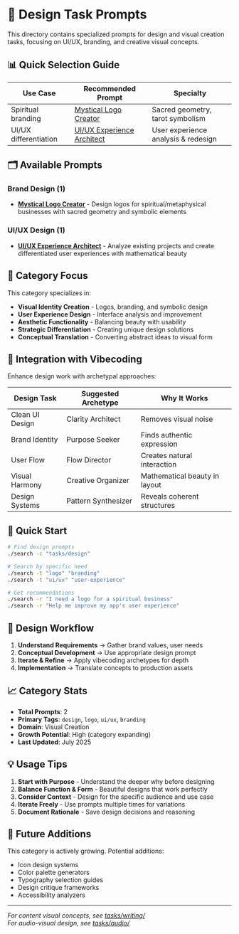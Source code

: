 # 🎨 Design Task Prompts

This directory contains specialized prompts for design and visual creation tasks, focusing on UI/UX, branding, and creative visual concepts.

## 📊 Quick Selection Guide

| Use Case | Recommended Prompt | Specialty |
|----------|-------------------|-----------|
| Spiritual branding | [Mystical Logo Creator](./mystical_logo_creator.md) | Sacred geometry, tarot symbolism |
| UI/UX differentiation | [UI/UX Experience Architect](./ui-ux-experience-architect.md) | User experience analysis & redesign |

## 🗂️ Available Prompts

### Brand Design (1)
- **[Mystical Logo Creator](./mystical_logo_creator.md)** - Design logos for spiritual/metaphysical businesses with sacred geometry and symbolic elements

### UI/UX Design (1)
- **[UI/UX Experience Architect](./ui-ux-experience-architect.md)** - Analyze existing projects and create differentiated user experiences with mathematical beauty

## 🎯 Category Focus

This category specializes in:
- **Visual Identity Creation** - Logos, branding, and symbolic design
- **User Experience Design** - Interface analysis and improvement
- **Aesthetic Functionality** - Balancing beauty with usability
- **Strategic Differentiation** - Creating unique design solutions
- **Conceptual Translation** - Converting abstract ideas to visual form

## 🔧 Integration with Vibecoding

Enhance design work with archetypal approaches:

| Design Task | Suggested Archetype | Why It Works |
|-------------|-------------------|--------------|
| Clean UI Design | Clarity Architect | Removes visual noise |
| Brand Identity | Purpose Seeker | Finds authentic expression |
| User Flow | Flow Director | Creates natural interaction |
| Visual Harmony | Creative Organizer | Mathematical beauty in layout |
| Design Systems | Pattern Synthesizer | Reveals coherent structures |

## 🚀 Quick Start

```bash
# Find design prompts
./search -c "tasks/design"

# Search by specific need
./search -t "logo" "branding"
./search -t "ui/ux" "user-experience"

# Get recommendations
./search -r "I need a logo for a spiritual business"
./search -r "Help me improve my app's user experience"
```

## 🎨 Design Workflow

1. **Understand Requirements** → Gather brand values, user needs
2. **Conceptual Development** → Use appropriate design prompt
3. **Iterate & Refine** → Apply vibecoding archetypes for depth
4. **Implementation** → Translate concepts to production assets

## 📈 Category Stats

- **Total Prompts**: 2
- **Primary Tags**: `design`, `logo`, `ui/ux`, `branding`
- **Domain**: Visual Creation
- **Growth Potential**: High (category expanding)
- **Last Updated**: July 2025

## 💡 Usage Tips

1. **Start with Purpose** - Understand the deeper why before designing
2. **Balance Function & Form** - Beautiful designs that work perfectly
3. **Consider Context** - Design for the specific audience and use case
4. **Iterate Freely** - Use prompts multiple times for variations
5. **Document Rationale** - Save design decisions and reasoning

## 🔮 Future Additions

This category is actively growing. Potential additions:
- Icon design systems
- Color palette generators
- Typography selection guides
- Design critique frameworks
- Accessibility analyzers

---

*For content visual concepts, see [tasks/writing/](../writing/)*  
*For audio-visual design, see [tasks/audio/](../audio/)*